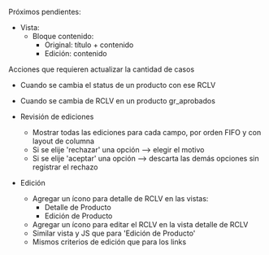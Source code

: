 Próximos pendientes:
- Vista:
	- Bloque contenido: 
		- Original: título + contenido
		- Edición: contenido


Acciones que requieren actualizar la cantidad de casos
- Cuando se cambia el status de un producto con ese RCLV
- Cuando se cambia de RCLV en un producto gr_aprobados

- Revisión de ediciones
	- Mostrar todas las ediciones para cada campo, por orden FIFO y con layout de columna
	- Si se elije 'rechazar' una opción --> elegir el motivo
	- Si se elije 'aceptar' una opción --> descarta las demás opciones sin registrar el rechazo

- Edición
	- Agregar un ícono para detalle de RCLV en las vistas:
		- Detalle de Producto 
		- Edición de Producto
	- Agregar un ícono para editar el RCLV en la vista detalle de RCLV
	- Similar vista y JS que para 'Edición de Producto'
	- Mismos criterios de edición que para los links
